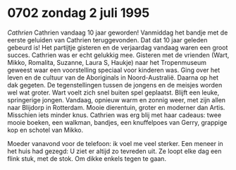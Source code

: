 # 0702 zondag 2 juli 1995
*Cathrien*
Cathrien vandaag 10 jaar geworden! Vanmiddag het bandje met de eerste geluiden van Cathrien teruggevonden. Dat dat 10 jaar geleden gebeurd is! Het partijtje gisteren en de verjaardag vandaag waren een groot succes. Cathrien was er echt gelukkig mee. Gisteren met de vrienden (Wart, Mikko, Romalita, Suzanne, Laura S, Haukje) naar het Tropenmuseum geweest waar een voorstelling speciaal voor kinderen was. Ging over het leven en de cultuur van de Aboriginals in Noord-Australië. Daarna op het dak gegeten. De tegenstellingen tussen de jongens en de meisjes worden wel wat groter. Wart voelt zich snel buiten spel geplaatst. Blijft een leuke, springerige jongen. Vandaag, opnieuw warm en zonnig weer, met zijn allen naar Blijdorp in Rotterdam. Mooie dierentuin, groter en moderner dan Artis. Misschien iets minder knus. Cathrien was erg blij met haar cadeaus: twee mooie boeken, een walkman, bandjes, een knuffelpoes van Gerry, grappige kop en schotel van Mikko. 

Moeder vanavond voor de telefoon: ik voel me veel sterker. Een meneer in het huis had gezegd: U ziet er altijd zo tevreden uit. Ze loopt elke dag een flink stuk, met de stok. Om dikke enkels tegen te gaan.